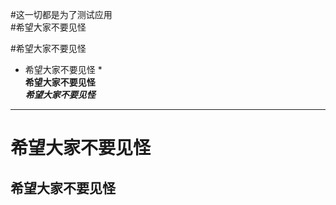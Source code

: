#这一切都是为了测试应用  
#希望大家不要见怪

#希望大家不要见怪

* 希望大家不要见怪 *  
**希望大家不要见怪**  
***希望大家不要见怪***
********
# 希望大家不要见怪  
## 希望大家不要见怪


